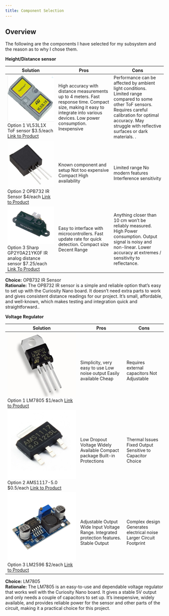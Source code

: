```yaml
---
title: Component Selection
---
```


## Overview

The following are the components I have selected for my subsystem and the reason as to why I chose them.

**Height/Distance sensor**

| Solution | Pros  | Cons |
| ----- | ----- | ----- |
| **![](image1.png)** Option 1 VL53L1X ToF sensor $3.5/each [Link to Product](https://www.futureelectronics.com/p/semiconductors--analog--sensors--time-off-flight-sensors/vl53l1cxv0fy-1-stmicroelectronics-3100441) | High accuracy with distance measurements up to 4 meters. Fast response time. Compact size, making it easy to integrate into various devices. Low power consumption. Inexpensive | Performance can be affected by ambient light conditions. Limited range compared to some other ToF sensors. Requires careful calibration for optimal accuracy. May struggle with reflective surfaces or dark materials. . |
| **![](image2.jpg)** Option 2 OPB732 IR Sensor $4/each [Link to Product](https://www.onlinecomponents.com/en/productdetail/optek-technology-tt-electronics/opb732-51290988.html?msclkid=839b99712d5c180a0780f070a541179a&utm_source=bing&utm_medium=cpc&utm_campaign=Bing%20-%20Pmax%20-%20US%20-%20Low&utm_term=2332201602016770&utm_content=Other&gclid=839b99712d5c180a0780f070a541179a&gclsrc=3p.ds&gad_source=7&gad_campaignid=23052854090) | Known component and setup Not too expensive Compact High availability | Limited range  No modern features Interference sensitivity |
| **![](image3.png)** Option 3 Sharp GP2Y0A21YK0F IR analog distance sensor $7.25/each [Link To Product](https://www.jameco.com/z/GP2Y0A21YK0F-Sharp-Electronic-Components-Sharp-IR-Distance-Sensor-GP2Y0A21YK0F-_2150256.html?CID=digipart) | Easy to interface with microcontrollers. Fast update rate for quick detection. Compact size Decent Range | Anything closer than 10 cm won’t be reliably measured. High Power consumption. Output signal is noisy and non-linear. Lower accuracy at extremes / sensitivity to reflectance.  |

**Choice:** OPB732 IR Sensor  
**Rationale:** The OPB732 IR sensor is a simple and reliable option that’s easy to set up with the Curiosity Nano board. It doesn’t need extra parts to work and gives consistent distance readings for our project. It’s small, affordable, and well-known, which makes testing and integration quick and straightforward..

**Voltage Regulator** 

| Solution | Pros | Cons |
| ----- | ----- | ----- |
| **![](image4.jpg)** Option 1 LM7805 $1/each [Link to Product](https://www.digikey.com/en/products/detail/texas-instruments/LM7805CT-NOPB/3901929) | Simplicity, very easy to use Low noise output Easily available  Cheap | Requires external capacitors Not Adjustable  |
| **![](image5.jpg)** Option 2 AMS1117-5.0 $0.5/each [Link to Product](https://www.digikey.com/en/products/detail/evvo/AMS1117-5-0/24370130) | Low Dropout Voltage Widely Available Compact package Built-in Protections | Thermal Issues Fixed Output Sensitive to Capacitor Choice |
| **![](image6.jpg)** Option 3 LM2596 $2/each [Link to Product](https://www.ti.com/lit/ds/symlink/lm2596.pdf) | Adjustable Output Wide Input Voltage Range. Integrated protection features. Stable Output | Complex design Generates electrical noise Larger Circuit Footprint   |

**Choice:** LM7805  
**Rationale:** The LM7805 is an easy-to-use and dependable voltage regulator that works well with the Curiosity Nano board. It gives a stable 5V output and only needs a couple of capacitors to set up. It’s inexpensive, widely available, and provides reliable power for the sensor and other parts of the circuit, making it a practical choice for this project.

